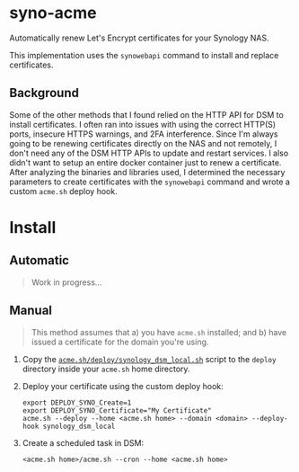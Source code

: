 # syno-acme

Automatically renew Let's Encrypt certificates for your Synology NAS.

This implementation uses the `synowebapi` command to install and replace certificates.

## Background

Some of the other methods that I found relied on the HTTP API for DSM to install certificates.
I often ran into issues with using the correct HTTP(S) ports, insecure HTTPS warnings, and 2FA interference.
Since I'm always going to be renewing certificates directly on the NAS and not remotely, I don't need any of the DSM HTTP APIs to update and restart services. I also didn't want to setup an entire docker container just to renew a certificate. After analyzing the binaries and libraries used, I determined the necessary parameters to create certificates with the `synowebapi` command and wrote a custom `acme.sh` deploy hook.

# Install

## Automatic

> Work in progress...

## Manual

> This method assumes that
>  a) you have `acme.sh` installed; and
>  b) have issued a certificate for the domain you're using.

 1. Copy the [`acme.sh/deploy/synology_dsm_local.sh`](./acme.sh/deploy/synology_dsm_local.sh) script to the `deploy` directory inside your `acme.sh` home directory.

 2. Deploy your certificate using the custom deploy hook:

    ```
    export DEPLOY_SYNO_Create=1
    export DEPLOY_SYNO_Certificate="My Certificate"
    acme.sh --deploy --home <acme.sh home> --domain <domain> --deploy-hook synology_dsm_local
    ```

 3. Create a scheduled task in DSM:
    ```
    <acme.sh home>/acme.sh --cron --home <acme.sh home>
    ```